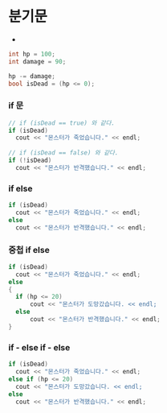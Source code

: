 # 분기문
-

```C++
int hp = 100;
int damage = 90;

hp -= damage;
bool isDead = (hp <= 0);
```
### if 문
```C++
// if (isDead == true) 와 같다.
if (isDead)
  cout << "몬스터가 죽었습니다." << endl;
  
// if (isDead == false) 와 같다.
if (!isDead)
  cout << "몬스터가 반격했습니다." << endl;

```
### if else
```C++
if (isDead)
  cout << "몬스터가 죽었습니다." << endl;
else
  cout << "몬스터가 반격했습니다." << endl;
```
### 중첩 if else
```C++
if (isDead)
  cout << "몬스터가 죽었습니다." << endl;
else
{
  if (hp <= 20)
      cout << "몬스터가 도망갔습니다. << endl;
  else
      cout << "몬스터가 반격했습니다." << endl;
}
```
### if - else if - else
```C++
if (isDead)
  cout << "몬스터가 죽었습니다." << endl;
else if (hp <= 20)
  cout << "몬스터가 도망갔습니다. << endl;
else
  cout << "몬스터가 반격했습니다." << endl;
```
